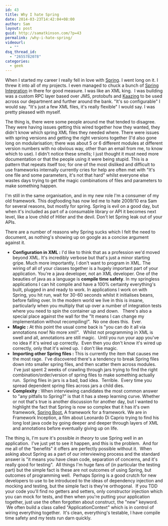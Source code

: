 ```yaml
---
id: 43
title: Why I hate Spring
date: 2014-03-23T14:42:04+08:00
author: Sam
layout: post
guid: http://samatkinson.com/?p=43
permalink: /why-i-hate-spring/
videourl:
  - ""
dsq_thread_id:
  - "2655782078"
categories:
  - geek
---
```

When I started my career I really fell in love with <a href="http://projects.spring.io/spring-framework/">Spring</a>. I went long on it. I threw it into all of my projects. I even managed to chuck a bunch of <a href="http://projects.spring.io/spring-integration/">Spring Integration</a> in there for good measure. I was like an XML king.  I was building was a custom RPC layer based over JMS, protobufs and <a href="http://kaazing.com/">Kaazing</a> to be used across our department and further around the bank. "It's so configurable" I would say. "It's just a few XML files, it's really flexible" I would say. I was pretty pleased with myself.

The thing is, there were some people around me that tended to disagree. They were having issues getting this wired together how they wanted, they didn't know which spring XML files they needed where. There were issues with spring versions and getting the right versions together (I'd also gone long on modularisation; there was about 5 or 6 different modules at different version numbers with no obvious way, other than an email from me, to know which to use). I didn't notice these smells; I just thought it must need more documentation or that the people using it were being stupid. This is a pattern that repeats itself too; for one of the most disliked and difficult to use frameworks internally currently cries for help are often met with "It's one file and some parameters, it's not that hard" whilst everyone else wastes days trying to get the magic combinations of files and parameters to make something happen.

I'm still in the same organisation, and in my new role I'm a consumer of my old framework. This dogfooding has now led me to hate 2009/10 era Sam for several reasons, but mostly for spring. Spring is evil on a good day, but when it's included as part of a consumable library or API it becomes next level, like a love child of Hitler and the devil. Don't let Spring leak out of your APIs.

There are a number of reasons why Spring sucks which I felt the need to document, as nothing's showing up on google as a concise argument against it.
<ul>
	<li><strong>Configuration in XML :</strong> I'd like to think that as a profession we'd moved beyond XML. It's incredibly verbose but that's just a minor starting gripe. Much more importantly, I don't want to program in XML. The wiring of all of your classes together is a hugely important part of your application. You're a java developer, not an XML developer. One of the beauties of java as a language is <strong>compile time safety</strong>. In my springless applications I can hit compile and have a 100% certainty everything's built, plugged in and ready to work. In applications I work on with Spring, you hit run, wait for 30-60 seconds whilst it initialises beans, before falling over. In the modern world we live in this is insane, particularly when you multiply that up over a number of integration tests where you need to spin the container up and down.   There's also a special place against the wall for the "It means I can change my implementation without recompiling!".  No one does this.  Ever.</li>
	<li><strong>Magic : </strong>At this point the usual come back is "you can do it all via annotations now! No more xml!".   Whilst not programming in XML is swell and all, annotations are still magic.  Until you run your app you've no idea if it's wired up correctly.  Even then you don't know it's wired up correctly, only that it's wired up.  I don't like magic.</li>
	<li><strong>Importing other Spring files : </strong>This is currently the item that causes me the most rage.  I've discovered there's a tendency to break Spring files down into smaller spring files, and then scatter them across modules.  I've just spent 2 weeks of crawling through jars trying to find the right combination/order/version of spring files to make something actually run.  Spring files in jars is a bad, bad idea.  Terrible.  Every time you spread dependent spring files across jars a child dies.</li>
	<li><strong>Complexity</strong> : When interviewing candidates the most common answer to "any pitfalls to Spring?" is that it has a steep learning curve. Whether or not that's true is another discussion for another day, but I wanted to highlight the fact that Spring is now so complex that it has it's own framework, <a href="http://www.infoq.com/articles/microframeworks1-spring-boot">Spring Boot.</a> A framework for a framework. We are in Framework Inception, a film about Leonardo Di Caprio trying to find his long lost java code by going deeper and deeper through layers of XML and annotations before eventually giving up on life.</li>
</ul>
The thing is, I'm sure it's possible<em> in theory </em>to use Spring well in an application.  I've just yet to see it happen, and this is the problem.  And for me all of the "benefits" it offers are perfectly possible without it.  When asking about Spring as a part of our interviewing process and the standard answer is "it means you have clean code, separation of concerns, and it's really good for testing".  All things I'm huge fans of (in particular the testing part) but the simple fact is these are not outcomes of using Spring, but outcomes of programming well.  Perhaps Spring is a good crutch for new developers to use to be introduced to the ideas of dependency injection and mocking and testing, but the simple fact is they're orthogonal.  If you TDD your code you'll find no getters and setters, only constructor injection which you can mock for tests, and then when you're putting your application together, just use the often forgotten about construct, the "new" keyword.  We often build a class called "ApplicationContext" which is in control of wiring everything together.  It's clean, everything's testable, I have compile time safety and my tests run darn quickly.

&nbsp;

&nbsp;